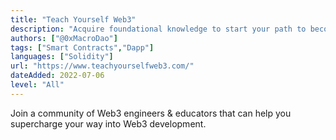 ```yaml
---
title: "Teach Yourself Web3"
description: "Acquire foundational knowledge to start your path to becoming a Web3 engineer."
authors: ["@0xMacroDao"]
tags: ["Smart Contracts","Dapp"]
languages: ["Solidity"]
url: "https://www.teachyourselfweb3.com/"
dateAdded: 2022-07-06
level: "All"
---
```


Join a community of Web3 engineers & educators that can help you supercharge your way into Web3 development.
